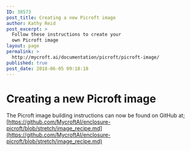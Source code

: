 ```yaml
---
ID: 38573
post_title: Creating a new Picroft image
author: Kathy Reid
post_excerpt: >
  Follow these instructions to create your
  own Picroft image
layout: page
permalink: >
  http://mycroft.ai/documentation/picroft/picroft-image/
published: true
post_date: 2018-06-05 09:18:18
---
```

# Creating a new Picroft image

The Picroft image building instructions can now be found on GitHub at; 
[https://github.com/MycroftAI/enclosure-picroft/blob/stretch/image_recipe.md](https://github.com/MycroftAI/enclosure-picroft/blob/stretch/image_recipe.md)